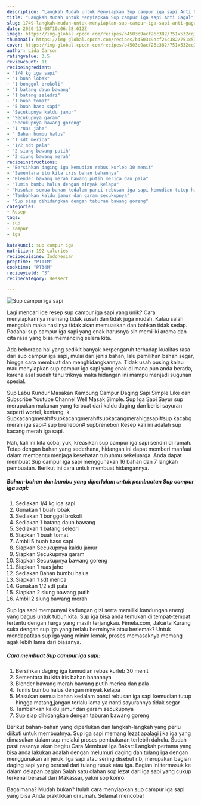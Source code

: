 ```yaml
---
description: "Langkah Mudah untuk Menyiapkan Sup campur iga sapi Anti Gagal"
title: "Langkah Mudah untuk Menyiapkan Sup campur iga sapi Anti Gagal"
slug: 1749-langkah-mudah-untuk-menyiapkan-sup-campur-iga-sapi-anti-gagal
date: 2020-11-08T10:06:38.612Z
image: https://img-global.cpcdn.com/recipes/b4503c9acf26c382/751x532cq70/sup-campur-iga-sapi-foto-resep-utama.jpg
thumbnail: https://img-global.cpcdn.com/recipes/b4503c9acf26c382/751x532cq70/sup-campur-iga-sapi-foto-resep-utama.jpg
cover: https://img-global.cpcdn.com/recipes/b4503c9acf26c382/751x532cq70/sup-campur-iga-sapi-foto-resep-utama.jpg
author: Lida Carson
ratingvalue: 3.5
reviewcount: 11
recipeingredient:
- "1/4 kg iga sapi"
- "1 buah lobak"
- "1 bonggol brokoli"
- "1 batang daun bawang"
- "1 batang seledri"
- "1 buah tomat"
- "5 buah baso sapi"
- "Secukupnya kaldu jamur"
- "Secukupnya garam"
- "Secukupnya bawang goreng"
- "1 ruas jahe"
- " Bahan bumbu halus"
- "1 sdt merica"
- "1/2 sdt pala"
- "2 siung bawang putih"
- "2 siung bawang merah"
recipeinstructions:
- "Bersihkan daging iga kemudian rebus kurleb 30 menit"
- "Sementara itu kita iris bahan bahannya"
- "Blender bawang merah bawang putih merica dan pala"
- "Tumis bumbu halus dengan minyak kelapa"
- "Masukan semua bahan kedalam panci rebusan iga sapi kemudian tutup hingga matang,jangan terlalu lama ya nanti sayurannya tidak segar"
- "Tambahkan kaldu jamur dan garam secukupnya"
- "Sup siap dihidangkan dengan taburan bawang goreng"
categories:
- Resep
tags:
- sup
- campur
- iga

katakunci: sup campur iga 
nutrition: 192 calories
recipecuisine: Indonesian
preptime: "PT11M"
cooktime: "PT34M"
recipeyield: "3"
recipecategory: Dessert

---
```



![Sup campur iga sapi](https://img-global.cpcdn.com/recipes/b4503c9acf26c382/751x532cq70/sup-campur-iga-sapi-foto-resep-utama.jpg)

Lagi mencari ide resep sup campur iga sapi yang unik? Cara menyiapkannya memang tidak susah dan tidak juga mudah. Kalau salah mengolah maka hasilnya tidak akan memuaskan dan bahkan tidak sedap. Padahal sup campur iga sapi yang enak harusnya sih memiliki aroma dan cita rasa yang bisa memancing selera kita.

Ada beberapa hal yang sedikit banyak berpengaruh terhadap kualitas rasa dari sup campur iga sapi, mulai dari jenis bahan, lalu pemilihan bahan segar, hingga cara membuat dan menghidangkannya. Tidak usah pusing kalau mau menyiapkan sup campur iga sapi yang enak di mana pun anda berada, karena asal sudah tahu triknya maka hidangan ini mampu menjadi suguhan spesial.

Sup Labu Kundur Masakan Kampung Campur Daging Sapi Simple Like dan Subscribe Youtube Channel Well Masak Simple. Sup Iga Sapi Sayur sup merupakan makanan yang terbuat dari kaldu daging dan berisi sayuran seperti wortel, kentang, k. Supkacangmerah#supkacangmerah#supkacangmerahigasapi#sup kacabg merah iga sapi# sup brenebon# supbrenebon Resep kali ini adalah sup kacang merah iga sapi.


Nah, kali ini kita coba, yuk, kreasikan sup campur iga sapi sendiri di rumah. Tetap dengan bahan yang sederhana, hidangan ini dapat memberi manfaat dalam membantu menjaga kesehatan tubuhmu sekeluarga. Anda dapat membuat Sup campur iga sapi menggunakan 16 bahan dan 7 langkah pembuatan. Berikut ini cara untuk membuat hidangannya.

<!--inarticleads1-->

##### Bahan-bahan dan bumbu yang diperlukan untuk pembuatan Sup campur iga sapi:

1. Sediakan 1/4 kg iga sapi
1. Gunakan 1 buah lobak
1. Sediakan 1 bonggol brokoli
1. Sediakan 1 batang daun bawang
1. Sediakan 1 batang seledri
1. Siapkan 1 buah tomat
1. Ambil 5 buah baso sapi
1. Siapkan Secukupnya kaldu jamur
1. Siapkan Secukupnya garam
1. Siapkan Secukupnya bawang goreng
1. Siapkan 1 ruas jahe
1. Sediakan  Bahan bumbu halus
1. Siapkan 1 sdt merica
1. Gunakan 1/2 sdt pala
1. Siapkan 2 siung bawang putih
1. Ambil 2 siung bawang merah


Sup iga sapi mempunyai kadungan gizi serta memiliki kandungan energi yang bagus untuk tubuh kita. Sup iga bisa anda temukan di tempat-tempat tertentu dengan harga yang masih terjangkau. Fimela.com, Jakarta Kurang suka dengan sup iga yang terlalu berminyak atau berlemak? Untuk mendapatkan sup iga yang minim lemak, proses memasaknya memang agak lebih lama dari biasanya. 

<!--inarticleads2-->

##### Cara membuat Sup campur iga sapi:

1. Bersihkan daging iga kemudian rebus kurleb 30 menit
1. Sementara itu kita iris bahan bahannya
1. Blender bawang merah bawang putih merica dan pala
1. Tumis bumbu halus dengan minyak kelapa
1. Masukan semua bahan kedalam panci rebusan iga sapi kemudian tutup hingga matang,jangan terlalu lama ya nanti sayurannya tidak segar
1. Tambahkan kaldu jamur dan garam secukupnya
1. Sup siap dihidangkan dengan taburan bawang goreng


Berikut bahan-bahan yang diperlukan dan langkah-langkah yang perlu diikuti untuk membuatnya. Sup iga sapi memang lezat apalagi jika iga yang dimasukan dalam sup melalui proses pembakaran terlebih dahulu. Sudah pasti rasanya akan begitu Cara Membuat Iga Bakar: Langkah pertama yang bisa anda lakukan adalah dengan melumuri daging dan tulang iga dengan menggunakan air jeruk. Iga sapi atau sering disebut rib, merupakan bagian daging sapi yang berasal dari tulang rusuk atau iga. Bagian ini termasuk ke dalam delapan bagian Salah satu olahan sop lezat dari iga sapi yang cukup terkenal berasal dari Makassar, yakni sop konro. 

Bagaimana? Mudah bukan? Itulah cara menyiapkan sup campur iga sapi yang bisa Anda praktikkan di rumah. Selamat mencoba!

